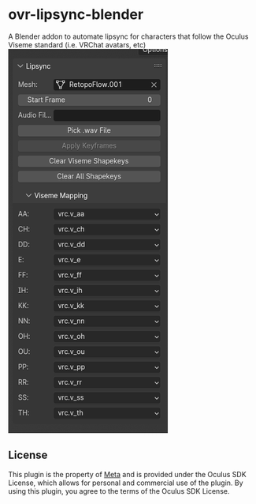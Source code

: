 # ovr-lipsync-blender
A Blender addon to automate lipsync for characters that follow the Oculus Viseme standard (i.e. VRChat avatars, etc)
<img src="https://github.com/N1nDr0id/ovr-lipsync-blender/blob/main/docs/addon_preview.png?raw=true" alt="An example image of the lipsync addon, showing off the various features">

## License
This plugin is the property of [Meta](https://about.meta.com/) and is provided under the Oculus SDK License, which allows for personal and commercial use of the plugin. By using this plugin, you agree to the terms of the Oculus SDK License.
